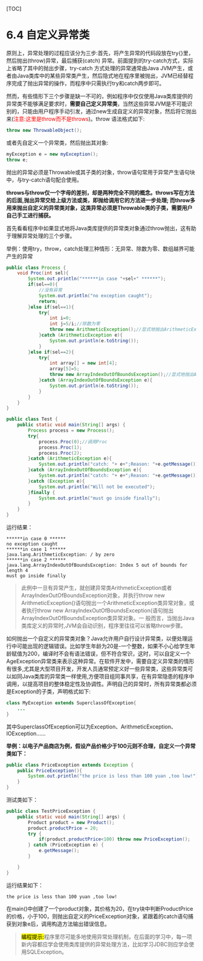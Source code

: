 [TOC]

# 6.4 自定义异常类


原则上，异常处理的过程应该分为三步:首先，将产生异常的代码段放在try{}里，然后抛出(throw)异常，最后捕获(catch) 异常。前面提到的try-catch方式，实际上省略了其中的抛出步骤，try-catch 方式处理的异常通常由Java JVM产生，或者由Java类库中的某些异常类产生，然后隐式地在程序里被抛出，JVM已经替程序完成了抛出异常的操作，而程序中只需执行try和catch两步即可。

然而，有些情形下三个步骤是缺一不可的，例如程序中仅仅使用Java类库提供的异常类不能够满足要求时，**需要自己定义异常类**，当然这些异常JVM是不可能识别的，只能由用户程序手动引发，通过new生成自定义的异常对象，然后将它抛出来(<font color="red">注意:这里是throw而不是throws</font>)。throw 语法格式如下:

```java
throw new ThrowableObject();
```

或者先自定义一个异常类，然后抛出其对象:

```java
myException e = new myException();
throw e;
```

抛出的异常必须是Throwable或其子类的对象，throw语句常用于异常产生语句块中，与try-catch语句配合使用。

**throws与throw仅一个字母的差别，却是两种完全不同的概念。throws写在方法的后面,抛出异常交给上级方法或类，即抛给调用它的方法进一步处理; 而throw多用来抛出自定义的异常类对象，这类异常必须是Throwable类的子类，需要用户自己手工进行捕获。**

首先看看程序中如果显式地将Java类库提供的异常类对象通过throw抛出，这有助于理解异常处理的三个步骤。

举例：使用try，throw，catch处理三种情形：无异常、除数为零、数组越界可能产生的异常

```java
public class Process {
    void Proc(int sel){
        System.out.println("******in case "+sel+" ******");
        if(sel==0){
            //没有异常
            System.out.println("no exception caught");
            return;
        }else if(sel==1){
            try{
                int i=0;
                int j=5/i;//除数为零
                throw new ArithmeticException();//显式地抛出ArithmeticException异常对象
            }catch (ArithmeticException e){
                System.out.println(e.toString());
            }
        }else if(sel==2){
            try{
                int array[] = new int[4];
                array[5]=5;
                throw new ArrayIndexOutOfBoundsException();//显式地抛出ArrayIndexOutOfBoundsExceptionn异常对象
            }catch (ArrayIndexOutOfBoundsException e){
                System.out.println(e.toString());
            }
        }
    }
}

public class Test {
    public static void main(String[] args) {
        Process process = new Process();
        try{
            process.Proc(0);//调用Proc
            process.Proc(1);
            process.Proc(2);
        }catch (ArithmeticException e){
            System.out.println("catch: "+ e+";Reason: "+e.getMessage());
        }catch (ArrayIndexOutOfBoundsException e){
            System.out.println("catch: "+ e+";Reason: "+e.getMessage());
        }catch (Exception e){
            System.out.println("Will not be executed");
        }finally {
            System.out.println("must go inside finally");
        }
    }
}
```

运行结果：

```
******in case 0 ******
no exception caught
******in case 1 ******
java.lang.ArithmeticException: / by zero
******in case 2 ******
java.lang.ArrayIndexOutOfBoundsException: Index 5 out of bounds for length 4
must go inside finally
```

> 此例中一旦有异常产生，就创建异常类ArithmeticException或者ArrayIndexOutOfBoundsException对象，并执行throw new ArithmeticException()语句抛出一个ArithmeticException类异常对象，或者执行throw new ArrayIndexOutOfBoundsException(语句抛出ArrayIndexOutOfBoundsException类异常对象。一 般而言，当抛出Java类库定义的异常时,JVM会自动识别，程序里往往可以省略throw步骤。

如何抛出一个自定义的异常类对象？Java允许用户自行设计异常类，以便处理运行中可能出现的逻辑错误。比如学生年龄为20是-一个整数，如果不小心给学生年龄赋值为200，编译时不会有语法错误，但不符合常识，这时，可以自定义一个AgeException异常类来表示这种异常。在软件开发中，需要自定义异常类的情形有很多,尤其是大型项目开发，开发人员通常预定义好一些异常类，这些异常类可以如同Java类库的异常类一样使用,方便项目组同事共享，在有异常隐患的程序中调用，以提高项目的整体稳定性及协调性。声明自己的异常时，所有异常类都必须是Exception的子类，声明格式如下:

```java
class MyException extends SuperclassOfException{
	...
}
```

其中SuperclassOfException可以为Exception、ArithmeticException、 IOException......

**举例：以电子产品商店为例，假设产品价格少于100元则不合理，自定义一个异常类如下：**

```java
public class PriceException extends Exception {
    public PriceException(){
        System.out.println("the price is less than 100 yuan ,too low!");
    }
}
```

测试类如下：

```java
public class TestPriceException {
    public static void main(String[] args) {
        Product product = new Product();
        product.productPrice = 20;
        try {
            if(product.productPrice<100) throw new PriceException();
        } catch (PriceException e) {
            e.getMessage();
        }

    }
}
```

运行结果如下：

```
the price is less than 100 yuan ,too low!
```


在main()中创建了一个product对象，其价格为20，在try块中判断ProductPrice的价格，小于100，则抛出自定义的PriceException对象，紧跟着的catch语句捕获到对象e后，调用构造方法输出错误信息。

> <mark>编程提示:</mark>程序里尽可能多地使用异常处理机制，在后面的学习中，每一项新内容都应学会使用类库提供的异常处理方法，比如学习JDBC则应学会使用SQLException。

